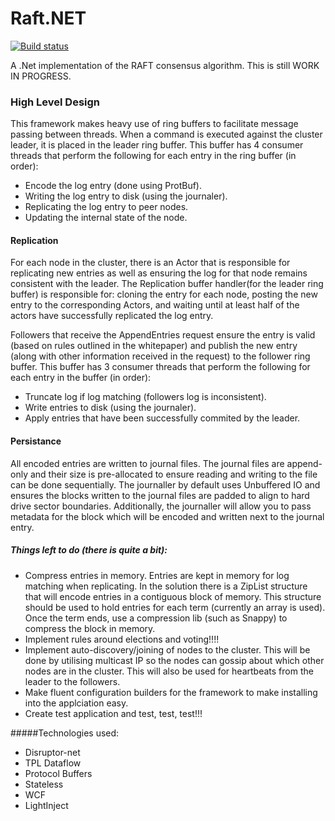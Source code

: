 # Raft.NET

[![Build status](https://ci.appveyor.com/api/projects/status/r0gwlmoak9ymqivf/branch/master?svg=true)](https://ci.appveyor.com/project/yburke94/raft-net/branch/master)

A .Net implementation of the RAFT consensus algorithm. This is still WORK IN PROGRESS.

### High Level Design
This framework makes heavy use of ring buffers to facilitate message passing between threads. When a command is executed against the cluster leader, it is placed in the leader ring buffer. This buffer has 4 consumer threads that perform the following for each entry in the ring buffer (in order):
 - Encode the log entry (done using ProtBuf).
 - Writing the log entry to disk (using the journaler).
 - Replicating the log entry to peer nodes.
 - Updating the internal state of the node.
 
#### Replication
For each node in the cluster, there is an Actor that is responsible for replicating new entries as well as ensuring the log for that node remains consistent with the leader. The Replication buffer handler(for the leader ring buffer) is responsible for: cloning the entry for each node, posting the new entry to the corresponding Actors, and waiting until at least half of the actors have successfully replicated the log entry.

Followers that receive the AppendEntries request ensure the entry is valid (based on rules outlined in the whitepaper) and publish the new entry (along with other information received in the request) to the follower ring buffer. This buffer has 3 consumer threads that perform the following for each entry in the buffer (in order):
 - Truncate log if log matching (followers log is inconsistent).
 - Write entries to disk (using the journaler).
 - Apply entries that have been successfully commited by the leader.

#### Persistance
All encoded entries are written to journal files. The journal files are append-only and their size is pre-allocated to ensure reading and writing to the file can be done sequentially. The journaller by default uses Unbuffered IO and ensures the blocks written to the journal files are padded to align to hard drive sector boundaries. Additionally, the journaller will allow you to pass metadata for the block which will be encoded and written next to the journal entry.

##### Things left to do (there is quite a bit):
 - Compress entries in memory. Entries are kept in memory for log matching when replicating. In the solution there is a ZipList structure that will encode entries in a contiguous block of memory. This structure should be used to hold entries for each term (currently an array is used). Once the term ends, use a compression lib (such as Snappy) to compress the block in memory.
 - Implement rules around elections and voting!!!!
 - Implement auto-discovery/joining of nodes to the cluster. This will be done by utilising multicast IP so the nodes can gossip about which other nodes are in the cluster. This will also be used for heartbeats from the leader to the followers.
 - Make fluent configuration builders for the framework to make installing into the applciation easy.
 - Create test application and test, test, test!!!

#####Technologies used:
 - Disruptor-net
 - TPL Dataflow
 - Protocol Buffers
 - Stateless
 - WCF
 - LightInject
